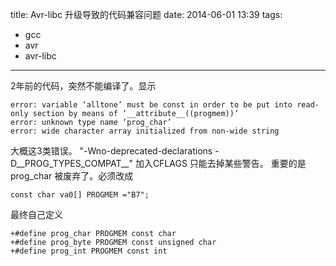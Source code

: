 title: Avr-libc 升级导致的代码兼容问题
date: 2014-06-01 13:39
tags:
- gcc
- avr
- avr-libc 
---
2年前的代码，突然不能编译了。显示
```
error: variable ‘alltone’ must be const in order to be put into read-only section by means of ‘__attribute__((progmem))’
error: unknown type name ‘prog_char’
error: wide character array initialized from non-wide string
```
大概这3类错误。
"-Wno-deprecated-declarations -D__PROG_TYPES_COMPAT__" 加入CFLAGS 只能去掉某些警告。
重要的是 prog_char 被废弃了。必须改成
```
const char va0[] PROGMEM ="B7";
```
最终自己定义
```
+#define prog_char PROGMEM const char
+#define prog_byte PROGMEM const unsigned char
+#define prog_int PROGMEM const int
```
